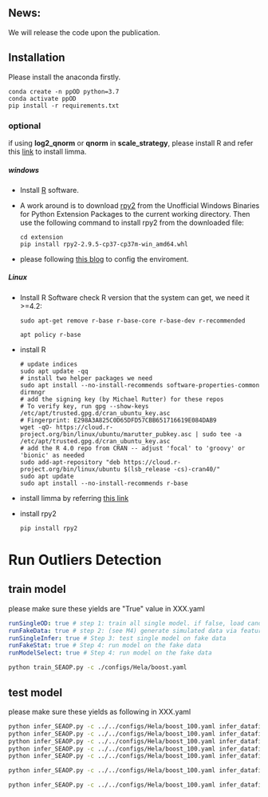 ## News:
We will release the code upon the publication.

## Installation
Please install the anaconda firstly.
```shell
conda create -n ppOD python=3.7 
conda activate ppOD
pip install -r requirements.txt
```


### optional

if using **log2_qnorm** or **qnorm** in **scale_strategy**, please install R and
refer this [link](https://bioconductor.org/packages/release/bioc/html/limma.html) to install limma.

##### windows
- Install [R](https://cloud.r-project.org/bin/windows/base/) software.

- A work around is to download [rpy2](https://www.lfd.uci.edu/~gohlke/pythonlibs/#rpy2) from the Unofficial Windows Binaries for Python Extension Packages to the current working directory. Then use the following command to install rpy2 from the downloaded file:
    ```shell
    cd extension
    pip install rpy2-2.9.5-cp37-cp37m-win_amd64.whl
    ```
- please following [this blog](http://joonro.github.io/blog/posts/install-rpy2-windows-10/) to config the enviroment.

##### Linux
- Install R Software
check R version that the system can get, we need it >=4.2: 
    ```shell
    sudo apt-get remove r-base r-base-core r-base-dev r-recommended
    
    apt policy r-base
    ```
- install R
    ```shell
    # update indices
    sudo apt update -qq
    # install two helper packages we need
    sudo apt install --no-install-recommends software-properties-common dirmngr
    # add the signing key (by Michael Rutter) for these repos
    # To verify key, run gpg --show-keys /etc/apt/trusted.gpg.d/cran_ubuntu_key.asc
    # Fingerprint: E298A3A825C0D65DFD57CBB651716619E084DAB9
    wget -qO- https://cloud.r-project.org/bin/linux/ubuntu/marutter_pubkey.asc | sudo tee -a /etc/apt/trusted.gpg.d/cran_ubuntu_key.asc
    # add the R 4.0 repo from CRAN -- adjust 'focal' to 'groovy' or 'bionic' as needed
    sudo add-apt-repository "deb https://cloud.r-project.org/bin/linux/ubuntu $(lsb_release -cs)-cran40/"
    sudo apt update
    sudo apt install --no-install-recommends r-base
    ```
- install limma by referring [this link](https://bioconductor.org/packages/limma/)

- install rpy2    

    ```shell
    pip install rpy2
    ```
# Run Outliers Detection

## train model
please make sure these yields are "True" value in XXX.yaml
```yaml
runSingleOD: true # step 1: train all single model. if false, load candidate pool from args.external_outlier_candidates
runFakeData: true # step 2: (see M4) generate simulated data via feature shuffle with different threshold
runSingleInfer: true # Step 3: test single model on fake data
runFakeStat: true # Step 4: run model on the fake data
runModelSelect: true # Step 4: run model on the fake data
```
```bash for select best parameters and models
python train_SEAOP.py -c ./configs/Hela/boost.yaml
```

## test model
please make sure these yields as following in XXX.yaml
```bash for train new dataset
python infer_SEAOP.py -c ../../configs/Hela/boost_100.yaml infer_datafile HCC_P.csv runInferSingle True runBoostTest True
python infer_SEAOP.py -c ../../configs/Hela/boost_100.yaml infer_datafile HCC_T.csv runInferSingle True runBoostTest True
python infer_SEAOP.py -c ../../configs/Hela/boost_100.yaml infer_datafile LADC_N.csv runInferSingle True runBoostTest True
python infer_SEAOP.py -c ../../configs/Hela/boost_100.yaml infer_datafile LADC_T.csv runInferSingle True runBoostTest True
python infer_SEAOP.py -c ../../configs/Hela/boost_100.yaml infer_datafile HelaGroups.csv runInferSingle True runBoostTest True
```

```bash for time cost of single model
python infer_SEAOP.py -c ../../configs/Hela/boost_100.yaml infer_datafile HelaGroups.csv runInferSingle True runBoostTest False multiple_thread False
```

```bash for validate on Fake data
python infer_SEAOP.py -c ../../configs/Hela/boost_100.yaml infer_datafile fake-shuffle_ratio-0.1-repeat_time-0.csv runInferSingle false runBoostTest false validateFakeData true
```